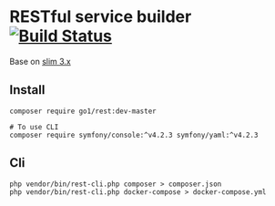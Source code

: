 RESTful service builder [![Build Status](https://travis-ci.org/go1com/rest.svg?branch=master)](https://travis-ci.org/go1com/rest)
====

Base on [slim 3.x](https://www.slimframework.com/)

## Install

```
composer require go1/rest:dev-master

# To use CLI
composer require symfony/console:^v4.2.3 symfony/yaml:^v4.2.3
```
## Cli

```
php vendor/bin/rest-cli.php composer > composer.json
php vendor/bin/rest-cli.php docker-compose > docker-compose.yml
```
